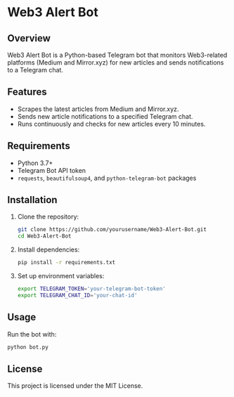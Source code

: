# Web3 Alert Bot

## Overview
Web3 Alert Bot is a Python-based Telegram bot that monitors Web3-related platforms (Medium and Mirror.xyz) for new articles and sends notifications to a Telegram chat.

## Features
- Scrapes the latest articles from Medium and Mirror.xyz.
- Sends new article notifications to a specified Telegram chat.
- Runs continuously and checks for new articles every 10 minutes.

## Requirements
- Python 3.7+
- Telegram Bot API token
- `requests`, `beautifulsoup4`, and `python-telegram-bot` packages

## Installation
1. Clone the repository:
   ```sh
   git clone https://github.com/yourusername/Web3-Alert-Bot.git
   cd Web3-Alert-Bot
   ```

2. Install dependencies:
   ```sh
   pip install -r requirements.txt
   ```

3. Set up environment variables:
   ```sh
   export TELEGRAM_TOKEN='your-telegram-bot-token'
   export TELEGRAM_CHAT_ID='your-chat-id'
   ```

## Usage
Run the bot with:
```sh
python bot.py
```

## License
This project is licensed under the MIT License.
